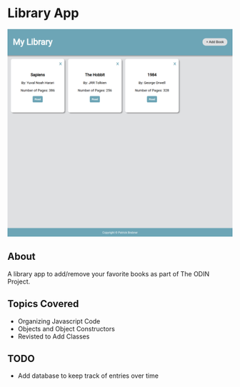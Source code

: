 # Library App

![My Image](UI.png)

## About

A library app to add/remove your favorite books as part of The ODIN Project.

## Topics Covered

-   Organizing Javascript Code
-   Objects and Object Constructors
-   Revisted to Add Classes

## TODO

-   Add database to keep track of entries over time
